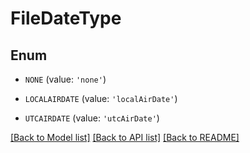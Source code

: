 # FileDateType


## Enum

* `NONE` (value: `'none'`)

* `LOCALAIRDATE` (value: `'localAirDate'`)

* `UTCAIRDATE` (value: `'utcAirDate'`)

[[Back to Model list]](../README.md#documentation-for-models) [[Back to API list]](../README.md#documentation-for-api-endpoints) [[Back to README]](../README.md)


